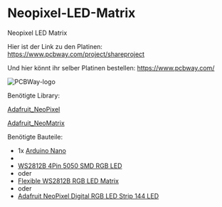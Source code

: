 # Neopixel-LED-Matrix
Neopixel LED Matrix

Hier ist der Link zu den Platinen: https://www.pcbway.com/project/shareproject

Und hier könnt ihr selber Platinen bestellen: https://www.pcbway.com/

![PCBWay-logo](https://github.com/user-attachments/assets/5b6cc847-74d0-4a24-8ab0-7abbea9422e1)


Benötigte Library:

[Adafruit_NeoPixel](https://github.com/adafruit/Adafruit_NeoPixel)

[Adafruit_NeoMatrix](https://github.com/adafruit/Adafruit_NeoMatrix)





Benötigte Bauteile:
- 1x [Arduino Nano](https://funduinoshop.com/elektronische-module/sonstige/mikrocontroller/funduino-nano-r3-ch340-chip-ungeloetet)
- 
- [WS2812B 4Pin 5050 SMD RGB LED](https://funduinoshop.com/bauelemente/aktive-bauelemente/leds-und-leuchten/ws2812b-4pin-5050-smd-rgb-led)
- oder
- [Flexible WS2812B RGB LED Matrix](https://funduinoshop.com/bauelemente/aktive-bauelemente/leds-und-leuchten/flexible-ws2812b-rgb-led-matrix-mit-8-8-pixeln-10mm-pixelabstand)
- oder
- [Adafruit NeoPixel Digital RGB LED Strip 144 LED](https://www.adafruit.com/product/1507)
